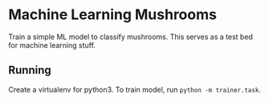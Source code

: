 # Machine Learning Mushrooms

Train a simple ML model to classify mushrooms. This serves as a test bed for machine learning stuff.

## Running

Create a virtualenv for python3. To train model, run `python -m trainer.task`. 